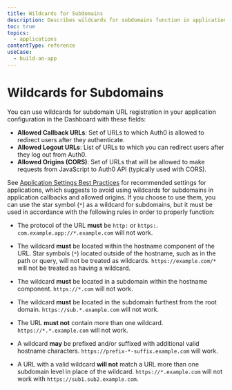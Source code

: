 ```yaml
---
title: Wildcards for Subdomains
description: Describes wildcards for subdomains function in application configuration.
toc: true
topics:
  - applications
contentType: reference
useCase:
  - build-an-app
---
```

# Wildcards for Subdomains

You can use wildcards for subdomain URL registration in your application configuration in the Dashboard with these fields:

* **Allowed Callback URLs**: Set of URLs to which Auth0 is allowed to redirect users after they authenticate.
* **Allowed Logout URLs**: List of URLs to which you can redirect users after they log out from Auth0.
* **Allowed Origins (CORS)**: Set of URLs that will be allowed to make requests from JavaScript to Auth0 API (typically used with CORS).

See [Application Settings Best Practices](/best-practices/application-settings) for recommended settings for applications, which suggests to avoid using wildcards for subdomains in application callbacks and allowed origins. If you choose to use them, you can use the star symbol (`*`) as a wildcard for subdomains, but it must be used in accordance with the following rules in order to properly function:

* The protocol of the URL **must** be `http:` or `https:`. `com.example.app://*.example.com` will not work.

* The wildcard **must** be located within the hostname component of the URL. Star symbols (`*`) located outside of the hostname, such as in the path or query, will not be treated as wildcards. `https://example.com/*` will not be treated as having a wildcard.

* The wildcard **must** be located in a subdomain within the hostname component. `https://*.com` will not work.

* The wildcard **must** be located in the subdomain furthest from the root domain. `https://sub.*.example.com` will not work.

* The URL **must not** contain more than one wildcard. `https://*.*.example.com` will not work.

* A wildcard **may** be prefixed and/or suffixed with additional valid hostname characters. `https://prefix-*-suffix.example.com` will work.

* A URL with a valid wildcard **will not** match a URL more than one subdomain level in place of the wildcard. `https://*.example.com` will not work with `https://sub1.sub2.example.com`.
